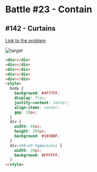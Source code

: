 # Battle #23 - Contain

## #142 - Curtains

[Link to the problem](https://cssbattle.dev/play/142)

![target](https://cssbattle.dev/targets/142.png)


```html
<div></div>
<div></div>
<div></div>
<div></div>
<div></div>
<style>
  body {
    background: #4F77FF;
    display: flex;
    justify-content: center;
    align-items: center;
    gap: 20px;
  }
  div {
    width: 60px;
    height: 200px;
    background: #1038BF;
  }
  div:nth-of-type(even) {
    width: 20px;
    background: #FFFFFF;
  }
</style>
```
